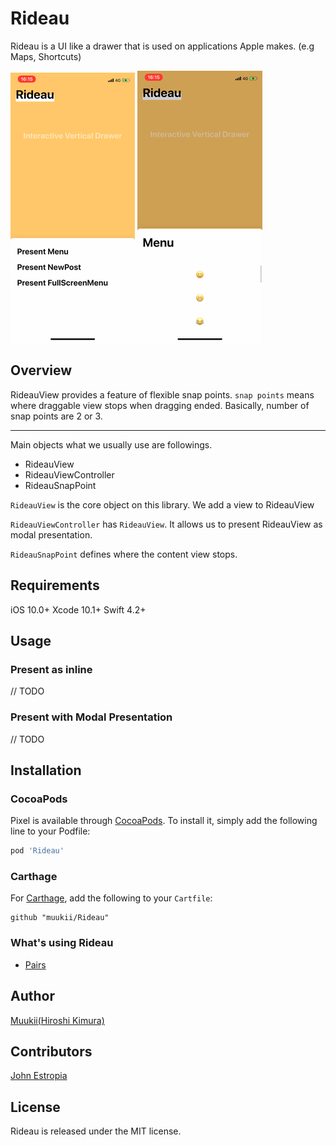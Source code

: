 # Rideau

Rideau is a UI like a drawer that is used on applications Apple makes.
(e.g Maps, Shortcuts)

<img src="./sample1.gif" />
<img src="./sample2.gif" />

## Overview

RideauView provides a feature of flexible snap points.
`snap points` means where draggable view stops when dragging ended.
Basically, number of snap points are 2 or 3.

---

Main objects what we usually use are followings.

- RideauView
- RideauViewController
- RideauSnapPoint

`RideauView` is the core object on this library.
We add a view to RideauView

`RideauViewController` has `RideauView`.
It allows us to present RideauView as modal presentation.

`RideauSnapPoint` defines where the content view stops.

## Requirements

iOS 10.0+
Xcode 10.1+
Swift 4.2+

## Usage

### Present as inline

// TODO

### Present with Modal Presentation

// TODO

## Installation

### CocoaPods

Pixel is available through [CocoaPods](https://cocoapods.org). To install
it, simply add the following line to your Podfile:

```ruby
pod 'Rideau'
```

### Carthage

For [Carthage](https://github.com/Carthage/Carthage), add the following to your `Cartfile`:

```ogdl
github "muukii/Rideau"
```

### What's using Rideau

- [Pairs](https://itunes.apple.com/tw/app/id825433065)

## Author

[Muukii(Hiroshi Kimura)](https://github.com/muukii)

## Contributors

[John Estropia](https://twitter.com/JohnEstropia)

## License

Rideau is released under the MIT license.

